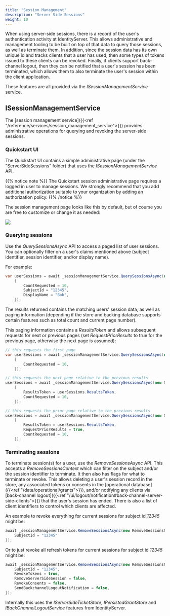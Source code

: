 ```yaml
---
title: "Session Management"
description: "Server Side Sessions"
weight: 10
---
```


When using server-side sessions, there is a record of the user's authentication activity at IdentityServer.
This allows administrative and management tooling to be built on top of that data to query those sessions, as well as terminate them.
In addition, since the session data has its own unique id and tracks clients that a user has used, then some types of tokens issued to these clients can be revoked.
Finally, if clients support back-channel logout, then they can be notified that a user's session has been terminated, which allows them to also terminate the user's session within the client application.

These features are all provided via the *ISessionManagementService* service.

## ISessionManagementService

The [session management service]({{<ref "/reference/services/session_management_service">}}) provides administrative operations for querying and revoking the server-side sessions.

### Quickstart UI

The Quickstart UI contains a simple administrative page (under the "ServerSideSessions" folder) that uses the *ISessionManagementService* API.

{{% notice note %}}
The Quickstart session administrative page requires a logged in user to manage sessions. We strongly recommend that you add additional authorization suitable to your organization by adding an authorization policy.
{{% /notice %}}

The session management page looks like this by default, but of course you are free to customize or change it as needed:

![](../images/session_query.png)


### Querying sessions

Use the *QuerySessionsAsync* API to access a paged list of user sessions.
You can optionally filter on a user's claims mentioned above (subject identifier, session identifier, and/or display name).

For example:

```cs
var userSessions = await _sessionManagementService.QuerySessionsAsync(new SessionQuery
    {
        CountRequested = 10,
        SubjectId = "12345",
        DisplayName = "Bob",
    });
```

The results returned contains the matching users' session data, as well as paging information (depending if the store and backing database supports certain features such as total count and current page number).

This paging information contains a *ResultsToken* and allows subsequent requests for next or previous pages (set *RequestPriorResults* to true for the previous page, otherwise the next page is assumed):

```cs
// this requests the first page
var userSessions = await _sessionManagementService.QuerySessionsAsync(new SessionQuery
    {
        CountRequested = 10,
    });

// this requests the next page relative to the previous results
userSessions = await _sessionManagementService.QuerySessionsAsync(new SessionQuery
    {
        ResultsToken = userSessions.ResultsToken,
        CountRequested = 10,
    });

// this requests the prior page relative to the previous results
userSessions = await _sessionManagementService.QuerySessionsAsync(new SessionQuery
    {
        ResultsToken = userSessions.ResultsToken,
        RequestPriorResults = true,
        CountRequested = 10,
    });
```


### Terminating sessions

To terminate session(s) for a user, use the *RemoveSessionsAsync* API.
This accepts a *RemoveSessionsContext* which can filter on the subject and/or the session identifier to terminate.
It then also has flags for what to terminate or revoke.
This allows deleting a user's session record in the store, any associated tokens or consents in the [operational database]({{<ref "/data/operational/grants">}}), and/or notifying any clients via [back-channel logout]({{<ref "/ui/logout/notification#back-channel-server-side-clients">}}) that the user's session has ended.
There is also a list of client identifiers to control which clients are affected.

An example to revoke everything for current sessions for subject id *12345* might be:

```cs
await _sessionManagementService.RemoveSessionsAsync(new RemoveSessionsContext { 
    SubjectId = "12345"
});
```

Or to just revoke all refresh tokens for current sessions for subject id *12345* might be:

```cs
await _sessionManagementService.RemoveSessionsAsync(new RemoveSessionsContext { 
    SubjectId = "12345",
    RevokeTokens = true,
    RemoveServerSideSession = false,
    RevokeConsents = false,
    SendBackchannelLogoutNotification = false,
});
```

Internally this uses the *IServerSideTicketStore*, *IPersistedGrantStore* and *IBackChannelLogoutService* features from IdentityServer.
